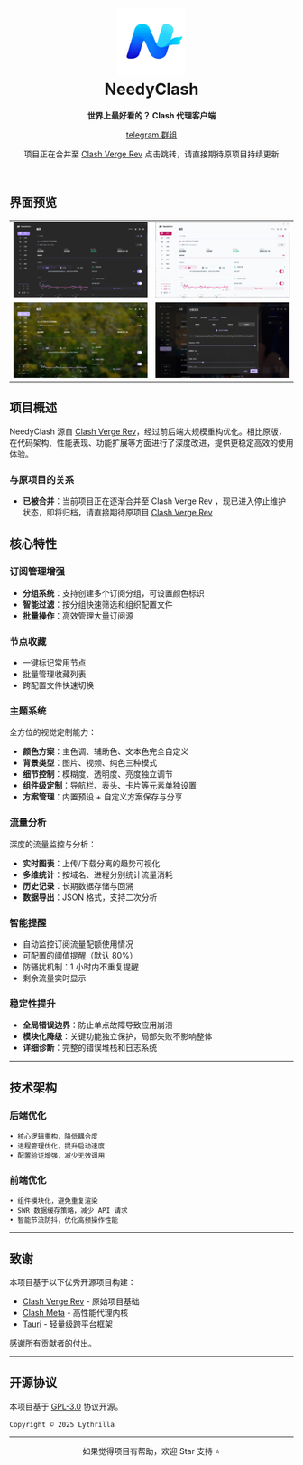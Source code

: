 <h1 align="center">
  <img src="src/assets/image/logo.png" width="120" alt="NeedyClash"/>
  <br/>
  NeedyClash
</h1>

<p align="center">
  <b>世界上最好看的？ Clash 代理客户端</b>
</p>
<p align="center">
<a href="https://t.me/NeedyClash">telegram 群组</a></p>

<p align="center">
  项目正在合并至 <a href="https://github.com/clash-verge-rev/clash-verge-rev">Clash Verge Rev</a> 点击跳转，请直接期待原项目持续更新
</p>

<br>

## 界面预览

<div align="center">
  <table>
    <tr>
      <td><img src="1.png" alt="主界面" width="400"/></td>
      <td><img src="2.png" alt="节点管理" width="400"/></td>
    </tr>
    <tr>
      <td><img src="3.png" alt="主题定制" width="400"/></td>
      <td><img src="4.png" alt="流量分析" width="400"/></td>
    </tr>
  </table>
</div>

## 项目概述

NeedyClash 源自 [Clash Verge Rev](https://github.com/clash-verge-rev/clash-verge-rev)，经过前后端大规模重构优化。相比原版，在代码架构、性能表现、功能扩展等方面进行了深度改进，提供更稳定高效的使用体验。

### 与原项目的关系

- **已被合并**：当前项目正在逐渐合并至 Clash Verge Rev ，现已进入停止维护状态，即将归档，请直接期待原项目 [Clash Verge Rev](https://github.com/clash-verge-rev/clash-verge-rev)

## 核心特性

### 订阅管理增强

- **分组系统**：支持创建多个订阅分组，可设置颜色标识
- **智能过滤**：按分组快速筛选和组织配置文件
- **批量操作**：高效管理大量订阅源

### 节点收藏

- 一键标记常用节点
- 批量管理收藏列表
- 跨配置文件快速切换

### 主题系统

全方位的视觉定制能力：

- **颜色方案**：主色调、辅助色、文本色完全自定义
- **背景类型**：图片、视频、纯色三种模式
- **细节控制**：模糊度、透明度、亮度独立调节
- **组件级定制**：导航栏、表头、卡片等元素单独设置
- **方案管理**：内置预设 + 自定义方案保存与分享

### 流量分析

深度的流量监控与分析：

- **实时图表**：上传/下载分离的趋势可视化
- **多维统计**：按域名、进程分别统计流量消耗
- **历史记录**：长期数据存储与回溯
- **数据导出**：JSON 格式，支持二次分析

### 智能提醒

- 自动监控订阅流量配额使用情况
- 可配置的阈值提醒（默认 80%）
- 防骚扰机制：1 小时内不重复提醒
- 剩余流量实时显示

### 稳定性提升

- **全局错误边界**：防止单点故障导致应用崩溃
- **模块化降级**：关键功能独立保护，局部失败不影响整体
- **详细诊断**：完整的错误堆栈和日志系统

---

## 技术架构

### 后端优化

```
• 核心逻辑重构，降低耦合度
• 进程管理优化，提升启动速度
• 配置验证增强，减少无效调用
```

### 前端优化

```
• 组件模块化，避免重复渲染
• SWR 数据缓存策略，减少 API 请求
• 智能节流防抖，优化高频操作性能
```

---

## 致谢

本项目基于以下优秀开源项目构建：

- [Clash Verge Rev](https://github.com/clash-verge-rev/clash-verge-rev) - 原始项目基础
- [Clash Meta](https://github.com/MetaCubeX/mihomo) - 高性能代理内核
- [Tauri](https://tauri.app/) - 轻量级跨平台框架

感谢所有贡献者的付出。

---

## 开源协议

本项目基于 [GPL-3.0](LICENSE) 协议开源。

```
Copyright © 2025 Lythrilla
```

---

<div align="center">

如果觉得项目有帮助，欢迎 Star 支持 ⭐

</div>
